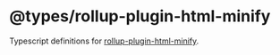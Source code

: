 # @types/rollup-plugin-html-minify

Typescript definitions for [rollup-plugin-html-minify](./../../libs/rollup-plugin-html-minify/README.md).

